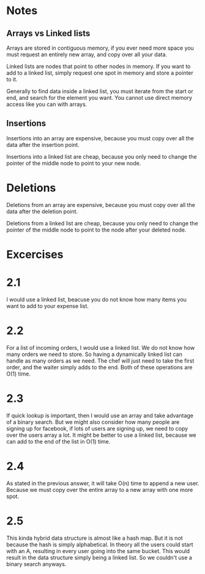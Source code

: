 # Notes

## Arrays vs Linked lists

Arrays are stored in contiguous memory, if you ever need more space you must request an entirely new array, and copy over all your data.

Linked lists are nodes that point to other nodes in memory. If you want to add to a linked list, simply request one spot in memory and store a pointer to it.

Generally to find data inside a linked list, you must iterate from the start or end, and search for the element you want. You cannot use direct memory access like you can with arrays.

## Insertions

Insertions into an array are expensive, because you must copy over all the data after the insertion point.

Insertions into a linked list are cheap, because you only need to change the pointer of the middle node to point to your new node.

# Deletions

Deletions from an array are expensive, because you must copy over all the data after the deletion point.

Deletions from a linked list are cheap, because you only need to change the pointer of the middle node to point to the node after your deleted node.

# Excercises

# 2.1

I would use a linked list, beacuse you do not know how many items you want to add to your expense list.

# 2.2

For a list of incoming orders, I would use a linked list. We do not know how many orders we need to store. So having a dynamically linked list can handle as many orders as we need. The chef will just need to take the first order, and the waiter simply adds to the end. Both of these operations are O(1) time.

# 2.3

If quick lookup is important, then I would use an array and take advantage of a binary search. But we might also consider how many people are signing up for facebook, if lots of users are signing up, we need to copy over the users array a lot. It might be better to use a linked list, because we can add to the end of the list in O(1) time.

# 2.4

As stated in the previous answer, it will take O(n) time to append a new user. Because we must copy over the entire array to a new array with one more spot.

# 2.5

This kinda hybrid data structure is almost like a hash map. But it is not because the hash is simply alphabetical. In theory all the users could start with an A, resulting in every user going into the same bucket. This would result in the data structure simply being a linked list. So we couldn't use a binary search anyways.